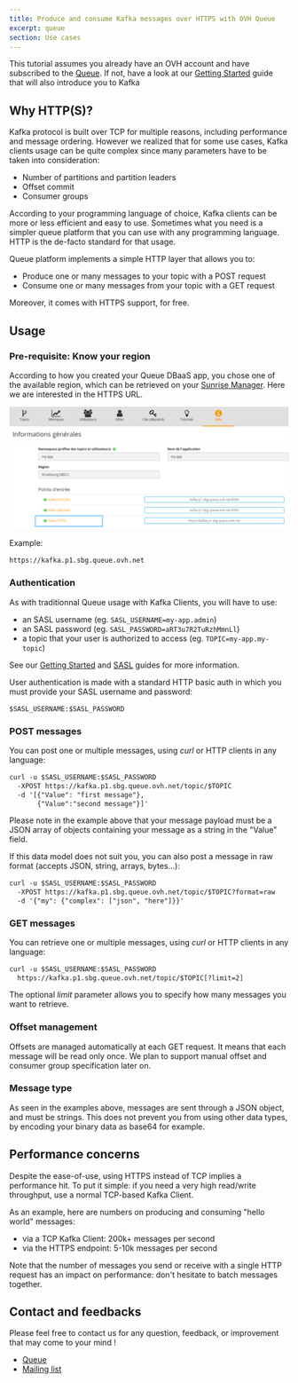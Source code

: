 ```yaml
---
title: Produce and consume Kafka messages over HTTPS with OVH Queue
excerpt: queue
section: Use cases
---
```


This tutorial assumes you already have an OVH account and have subscribed to the [Queue](https://www.runabove.com/dbaas-queue.xml).
If not, have a look at our [Getting Started](https://community.runabove.com/kb/en/queue/getting-started-with-queue-as-a-service.html) guide that will also introduce you to Kafka

## Why HTTP(S)?

Kafka protocol is built over TCP for multiple reasons, including performance and message ordering.
However we realized that for some use cases, Kafka clients usage can be quite complex since many parameters have to be taken into consideration:

- Number of partitions and partition leaders
- Offset commit
- Consumer groups

According to your programming language of choice, Kafka clients can be more or less efficient and easy to use.
Sometimes what you need is a simpler queue platform that you can use with any programming language. HTTP is the de-facto standard for that usage.

Queue platform implements a simple HTTP layer that allows you to:

- Produce one or many messages to your topic with a POST request
- Consume one or many messages from your topic with a GET request

Moreover, it comes with HTTPS support, for free.

## Usage

### Pre-requisite: Know your region

According to how you created your Queue DBaaS app, you chose one of the available region, which can be retrieved
on your [Sunrise Manager](https://www.ovh.com/manager/sunrise/dbaasQueue/index.html#/dbaasQueue). Here we are interested
in the HTTPS URL.

![Sunrise](images/sunrise-info.png)

Example:

```
https://kafka.p1.sbg.queue.ovh.net
```

### Authentication

As with traditionnal Queue usage with Kafka Clients, you will have to use:

- an SASL username (eg. `SASL_USERNAME=my-app.admin`)
- an SASL password (eg. `SASL_PASSWORD=aRT3u7R2TuRzhMmnLl`)
- a topic that your user is authorized to access (eg. `TOPIC=my-app.my-topic`)

See our [Getting Started](https://community.runabove.com/kb/en/queue/getting-started-with-queue-as-a-service.html)
and [SASL](https://community.runabove.com/kb/en/queue/kafka-sasl-ssl.html) guides for more information.

User authentication is made with a standard HTTP basic auth in which you must provide your SASL username and password:

```
$SASL_USERNAME:$SASL_PASSWORD
```

### POST messages

You can post one or multiple messages, using _curl_ or HTTP clients in any language:

```
curl -u $SASL_USERNAME:$SASL_PASSWORD
  -XPOST https://kafka.p1.sbg.queue.ovh.net/topic/$TOPIC
  -d '[{"Value": "first message"},
       {"Value":"second message"}]'
```

Please note in the example above that your message payload must be a JSON array of objects containing your message as a string in the "Value" field.

If this data model does not suit you, you can also post a message in raw format (accepts JSON, string, arrays, bytes...):

```
curl -u $SASL_USERNAME:$SASL_PASSWORD
  -XPOST https://kafka.p1.sbg.queue.ovh.net/topic/$TOPIC?format=raw
  -d '{"my": {"complex": ["json", "here"]}}'
```

### GET messages

You can retrieve one or multiple messages, using _curl_ or HTTP clients in any language:

```
curl -u $SASL_USERNAME:$SASL_PASSWORD
  https://kafka.p1.sbg.queue.ovh.net/topic/$TOPIC[?limit=2]
```

The optional _limit_ parameter allows you to specify how many messages you want to retrieve.

### Offset management

Offsets are managed automatically at each GET request. It means that each message will be read only once. We plan to support manual offset and consumer group specification later on.

### Message type

As seen in the examples above, messages are sent through a JSON object, and must be strings. This does not prevent you from using other data types, by encoding your binary data as base64 for example. 

## Performance concerns

Despite the ease-of-use, using HTTPS instead of TCP implies a performance hit.
To put it simple: if you need a very high read/write throughput, use a normal TCP-based Kafka Client.

As an example, here are numbers on producing and consuming "hello world" messages:

- via a TCP Kafka Client: 200k+ messages per second
- via the HTTPS endpoint: 5-10k messages per second

Note that the number of messages you send or receive with a single HTTP request has an impact on performance: don't hesitate to batch messages together. 


## Contact and feedbacks

Please feel free to contact us for any question, feedback, or improvement that may come to your mind !

- [Queue](https://www.runabove.com/dbaas-queue.xml)
- [Mailing list](mailto:dbaas.queue-subscribe@ml.ovh.net)